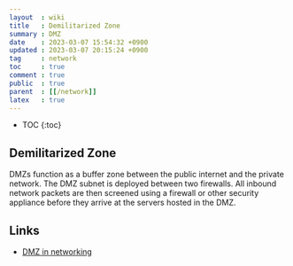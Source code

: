 ```yaml
---
layout  : wiki
title   : Demilitarized Zone
summary : DMZ
date    : 2023-03-07 15:54:32 +0900
updated : 2023-03-07 20:15:24 +0900
tag     : network
toc     : true
comment : true
public  : true
parent  : [[/network]]
latex   : true
---
```

* TOC
{:toc}

## Demilitarized Zone

DMZs function as a buffer zone between the public internet and the private network. The DMZ subnet is deployed between two firewalls. All inbound network packets are then screened using a firewall or other security appliance before they arrive at the servers hosted in the DMZ.


## Links

- [DMZ in networking](https://www.techtarget.com/searchsecurity/definition/DMZ)